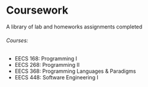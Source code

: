 # Coursework
A library of lab and homeworks assignments completed 

###### Courses:
* EECS 168: Programming I
* EECS 268: Programming II
* EECS 368: Programming Languages & Paradigms
* EECS 448: Software Engineering I
